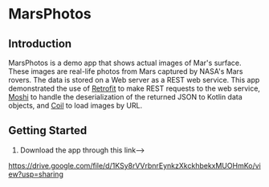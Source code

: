 MarsPhotos
==================================

Introduction
------------

MarsPhotos is a demo app that shows actual images of Mar's surface. These images are
real-life photos from Mars captured by NASA's Mars rovers. The data is stored on a Web server
as a REST web service.  This app demonstrated the use of [Retrofit](https://square.github.io/retrofit/) to make REST requests to the web service, [Moshi](https://github.com/square/moshi) to
handle the deserialization of the returned JSON to Kotlin data objects, and [Coil](https://coil-kt.github.io/coil/) to load images by URL.

Getting Started
---------------

1. Download the app through this link-->

https://drive.google.com/file/d/1KSy8rVVrbnrEynkzXkckhbekxMUOHmKo/view?usp=sharing
